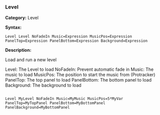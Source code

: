 ### Level

**Category:**
Level

**Syntax:**

```scorpionengine
Level Level NoFadeIn Music=Expression MusicPos=Expression PanelTop=Expression PanelBottom=Expression Background=Expression
```

**Description:**

Load and run a new level

Level: The Level to load
NoFadeIn: Prevent automatic fade in
Music: The music to load
MusicPos: The position to start the music from (Protracker)
PanelTop: The top panel to load
PanelBottom: The bottom panel to load
Background: The background to load

```scorpionengine

Level MyLevel NoFadeIn Music=MyMusic MusicPos=5*MyVar PanelTop=MyTopPanel PanelBottom=MyBottomPanel PanelBackground=MyBottomPanel

```
